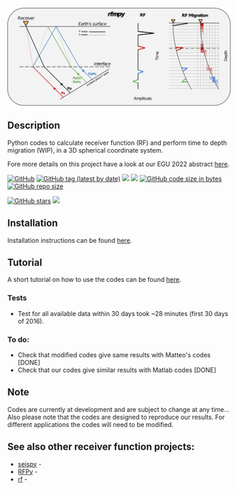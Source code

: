 ![My Image](plots/rfmpy_logo.png)

Description 
------------
Python codes to calculate receiver function (RF) and 
perform time to depth migration (WIP), in a 3D spherical coordinate system. 

Fore more details on this project have a look at our EGU 2022 abstract [here](https://meetingorganizer.copernicus.org/EGU22/EGU22-8174.html).


[![GitHub](https://img.shields.io/github/license/kemichai/rfmpy)]()
[![GitHub tag (latest by date)](https://img.shields.io/github/v/tag/kemichai/rfmpy)]()
[![](https://img.shields.io/github/last-commit/kemichai/rfmpy)]()
[![](https://img.shields.io/github/commit-activity/m/kemichai/rfmpy)]()
[![GitHub code size in bytes](https://img.shields.io/github/languages/code-size/kemichai/rfmpy)]()
[![GitHub repo size](https://img.shields.io/github/repo-size/kemichai/rfmpy)]()

<!---
Add zenodo here
[![DOI](https://zenodo.org/badge/41006349.svg)](https://zenodo.org/badge/latestdoi/41006349)
--->
[![GitHub stars](https://img.shields.io/github/stars/kemichai/rfmpy?style=social)]()
[![](https://img.shields.io/github/forks/kemichai/rfmpy?style=social)]()

Installation
------------
Installation instructions can be found [here](docs/installation.md).

Tutorial
------------
A short tutorial on how to use the codes can be found [here](docs/tutorial.md).

 
### Tests

* Test for all available data within 30 days took ~28 minutes (first 30 days of 2016).

### To do: ###
* Check that modified codes give same results with Matteo's codes [DONE]
* Check that our codes give similar results with Matlab codes [DONE]


Note
------------
Codes are currently at development and are subject to 
change at any time... Also please note that the codes are designed to reproduce our results.
For different applications the codes will need to be modified.

See also other receiver function projects:
------------
* [seispy](https://github.com/xumi1993/seispy) -
* [RFPy](https://github.com/paudetseis/RfPy) -
* [rf](https://github.com/trichter/rf) -


